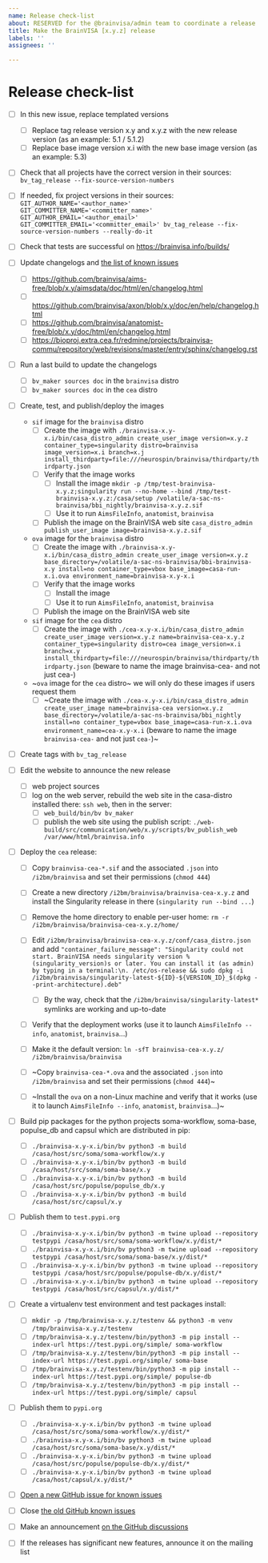 ```yaml
---
name: Release check-list
about: RESERVED for the @brainvisa/admin team to coordinate a release
title: Make the BrainVISA [x.y.z] release
labels: ''
assignees: ''

---
```


# Release check-list

- [ ] In this new issue, replace templated versions
  - [ ] Replace tag release version x.y and x.y.z with the new release version (as an example: 5.1 / 5.1.2)
  - [ ] Replace base image version x.i with the new base image version (as an example: 5.3)

- [ ] Check that all projects have the correct version in their sources: `bv_tag_release --fix-source-version-numbers`
- [ ] If needed, fix project versions in their sources: `GIT_AUTHOR_NAME='<author_name>' GIT_COMMITTER_NAME='<committer_name>' GIT_AUTHOR_EMAIL='<author_email>' GIT_COMMITTER_EMAIL='<committer_email>' bv_tag_release --fix-source-version-numbers --really-do-it`

- [ ] Check that tests are successful on https://brainvisa.info/builds/

- [ ] Update changelogs and [the list of known issues](https://github.com/brainvisa/brainvisa.github.io/issues?q=%22Known+issues+of+BrainVISA%22+is%3Aissue+is%3Aopen)
  - [ ] https://github.com/brainvisa/aims-free/blob/x.y/aimsdata/doc/html/en/changelog.html
  - [ ] https://github.com/brainvisa/axon/blob/x.y/doc/en/help/changelog.html
  - [ ] https://github.com/brainvisa/anatomist-free/blob/x.y/doc/html/en/changelog.html
  - [ ] https://bioproj.extra.cea.fr/redmine/projects/brainvisa-commu/repository/web/revisions/master/entry/sphinx/changelog.rst

- [ ] Run a last build to update the changelogs 
  - [ ] `bv_maker sources doc` in the `brainvisa` distro
  - [ ] `bv_maker sources doc` in the `cea` distro

- [ ] Create, test, and publish/deploy the images
  - `sif` image for the `brainvisa` distro
    - [ ] Create the image with `./brainvisa-x.y-x.i/bin/casa_distro_admin create_user_image version=x.y.z container_type=singularity distro=brainvisa image_version=x.i branch=x.j install_thirdparty=file:///neurospin/brainvisa/thirdparty/thirdparty.json`
    - [ ] Verify that the image works
      - [ ] Install the image
	        `mkdir -p /tmp/test-brainvisa-x.y.z;singularity run --no-home --bind /tmp/test-brainvisa-x.y.z:/casa/setup /volatile/a-sac-ns-brainvisa/bbi_nightly/brainvisa-x.y.z.sif`
      - [ ] Use it to run `AimsFileInfo`, `anatomist`, `brainvisa`
    - [ ] Publish the image on the BrainVISA web site
	      `casa_distro_admin publish_user_image image=brainvisa-x.y.z.sif`

  - `ova` image for the `brainvisa` distro
    - [ ] Create the image with `./brainvisa-x.y-x.i/bin/casa_distro_admin create_user_image version=x.y.z base_directory=/volatile/a-sac-ns-brainvisa/bbi-brainvisa-x.y install=no container_type=vbox base_image=casa-run-x.i.ova environment_name=brainvisa-x.y-x.i`
    - [ ] Verify that the image works
      - [ ] Install the image
      - [ ] Use it to run `AimsFileInfo`, `anatomist`, `brainvisa`
    - [ ] Publish the image on the BrainVISA web site

  - `sif` image for the `cea` distro
    - [ ] Create the image with `./cea-x.y-x.i/bin/casa_distro_admin create_user_image version=x.y.z name=brainvisa-cea-x.y.z container_type=singularity distro=cea image_version=x.i branch=x.y install_thirdparty=file:///neurospin/brainvisa/thirdparty/thirdparty.json` (beware to name the image brainvisa-cea- and not just cea-)

  - ~`ova` image for the `cea` distro~ we will only do these images if users request them
    - [ ] ~Create the image with `./cea-x.y-x.i/bin/casa_distro_admin create_user_image name=brainvisa-cea version=x.y.z base_directory=/volatile/a-sac-ns-brainvisa/bbi_nightly install=no container_type=vbox base_image=casa-run-x.i.ova environment_name=cea-x.y-x.i` (beware to name the image `brainvisa-cea-` and not just `cea-`)~

- [ ] Create tags with `bv_tag_release`

- [ ] Edit the website to announce the new release
  - [ ] web project sources
  - [ ] log on the web server, rebuild the web site in the casa-distro installed there: `ssh web`, then in the server:
    - [ ] `web_build/bin/bv bv_maker`
    - [ ] publish the web site using the publish script: `./web-build/src/communication/web/x.y/scripts/bv_publish_web /var/www/html/brainvisa.info`

- [ ] Deploy the `cea` release:
  - [ ] Copy `brainvisa-cea-*.sif` and the associated `.json` into `/i2bm/brainvisa` and set their permissions (`chmod 444`)
  - [ ] Create a new directory `/i2bm/brainvisa/brainvisa-cea-x.y.z` and install the Singularity release in there (`singularity run --bind ...`)
  - [ ] Remove the home directory to enable per-user home: `rm -r /i2bm/brainvisa/brainvisa-cea-x.y.z/home/`
  - [ ] Edit `/i2bm/brainvisa/brainvisa-cea-x.y.z/conf/casa_distro.json` and add `"container_failure_message": "Singularity could not start. BrainVISA needs singularity version %(singularity_version)s or later. You can install it (as admin) by typing in a terminal:\n. /etc/os-release && sudo dpkg -i /i2bm/brainvisa/singularity-latest-${ID}-${VERSION_ID}_$(dpkg --print-architecture).deb"`
    - [ ] By the way, check that the `/i2bm/brainvisa/singularity-latest*` symlinks are working and up-to-date
  - [ ] Verify that the deployment works (use it to launch `AimsFileInfo --info`, `anatomist`, `brainvisa`...)
  - [ ] Make it the default version: `ln -sfT brainvisa-cea-x.y.z/ /i2bm/brainvisa/brainvisa`
  - [ ] ~Copy `brainvisa-cea-*.ova` and the associated `.json` into `/i2bm/brainvisa` and set their permissions (`chmod 444`)~
  - [ ] ~Install the `ova` on a non-Linux machine and verify that it works (use it to launch `AimsFileInfo --info`, `anatomist`, `brainvisa`...)~


- [ ] Build pip packages for the python projects soma-workflow, soma-base, populse_db and capsul which are distributed in pip:
  - [ ] `./brainvisa-x.y-x.i/bin/bv python3 -m build /casa/host/src/soma/soma-workflow/x.y`
  - [ ] `./brainvisa-x.y-x.i/bin/bv python3 -m build /casa/host/src/soma/soma-base/x.y`
  - [ ] `./brainvisa-x.y-x.i/bin/bv python3 -m build /casa/host/src/populse/populse_db/x.y`
  - [ ] `./brainvisa-x.y-x.i/bin/bv python3 -m build /casa/host/src/capsul/x.y`

- [ ] Publish them to `test.pypi.org`
  - [ ] `./brainvisa-x.y-x.i/bin/bv python3 -m twine upload --repository testpypi /casa/host/src/soma/soma-workflow/x.y/dist/*`
  - [ ] `./brainvisa-x.y-x.i/bin/bv python3 -m twine upload --repository testpypi /casa/host/src/soma/soma-base/x.y/dist/*`
  - [ ] `./brainvisa-x.y-x.i/bin/bv python3 -m twine upload --repository testpypi /casa/host/src/populse/populse-db/x.y/dist/*`
  - [ ] `./brainvisa-x.y-x.i/bin/bv python3 -m twine upload --repository testpypi /casa/host/src/capsul/x.y/dist/*`

- [ ] Create a virtualenv test environment and test packages install:
  - [ ] `mkdir -p /tmp/brainvisa-x.y.z/testenv && python3 -m venv /tmp/brainvisa-x.y.z/testenv`
  - [ ] `/tmp/brainvisa-x.y.z/testenv/bin/python3 -m pip install --index-url https://test.pypi.org/simple/ soma-workflow`
  - [ ] `/tmp/brainvisa-x.y.z/testenv/bin/python3 -m pip install --index-url https://test.pypi.org/simple/ soma-base`
  - [ ] `/tmp/brainvisa-x.y.z/testenv/bin/python3 -m pip install --index-url https://test.pypi.org/simple/ populse-db`
  - [ ] `/tmp/brainvisa-x.y.z/testenv/bin/python3 -m pip install --index-url https://test.pypi.org/simple/ capsul`

- [ ] Publish them to `pypi.org`
  - [ ] `./brainvisa-x.y-x.i/bin/bv python3 -m twine upload /casa/host/src/soma/soma-workflow/x.y/dist/*`
  - [ ] `./brainvisa-x.y-x.i/bin/bv python3 -m twine upload /casa/host/src/soma/soma-base/x.y/dist/*`
  - [ ] `./brainvisa-x.y-x.i/bin/bv python3 -m twine upload /casa/host/src/populse/populse-db/x.y/dist/*`
  - [ ] `./brainvisa-x.y-x.i/bin/bv python3 -m twine upload /casa/host/capsul/x.y/dist/*`
  
- [ ] [Open a new GitHub issue for known issues](https://github.com/brainvisa/brainvisa.github.io/issues/new?template=known-issues-of-a-brainvisa-release.md&title=Known+issues+for+BrainVISA+x.y.z)

- [ ] Close [the old GitHub known issues](https://github.com/brainvisa/brainvisa.github.io/issues?q=%22Known+issues+of+BrainVISA%22+is%3Aissue+is%3Aopen)

- [ ] Make an announcement [on the GitHub discussions](https://github.com/brainvisa/brainvisa.github.io/discussions/new)

- [ ] If the releases has significant new features, announce it on the mailing list
